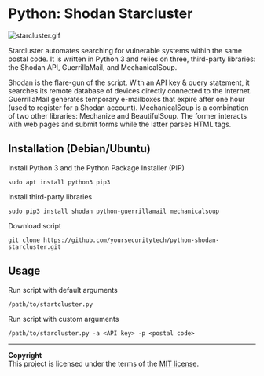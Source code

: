 # Python: Shodan Starcluster
![starcluster.gif](https://www.yoursecurity.tech/_assets/starcluster.gif)

Starcluster automates searching for vulnerable systems within the same postal code. It is written in Python 3 and relies on three, third-party libraries: the Shodan API, GuerrillaMail, and MechanicalSoup.

Shodan is the flare-gun of the script. With an API key & query statement, it searches its remote database of devices directly connected to the Internet. GuerrillaMail generates temporary e-mailboxes that expire after one hour (used to register for a Shodan account). MechanicalSoup is a combination of two other libraries: Mechanize and BeautifulSoup. The former interacts with web pages and submit forms while the latter parses HTML tags.

## Installation (Debian/Ubuntu)
Install Python 3 and the Python Package Installer (PIP)
```
sudo apt install python3 pip3
```
Install third-party libraries
```
sudo pip3 install shodan python-guerrillamail mechanicalsoup
```
Download script
```
git clone https://github.com/yoursecuritytech/python-shodan-starcluster.git
```
## Usage
Run script with default arguments
```
/path/to/startcluster.py
```
Run script with custom arguments
```
/path/to/starcluster.py -a <API key> -p <postal code>
```

---

**Copyright**<br>
This project is licensed under the terms of the [MIT license](/LICENSE).
